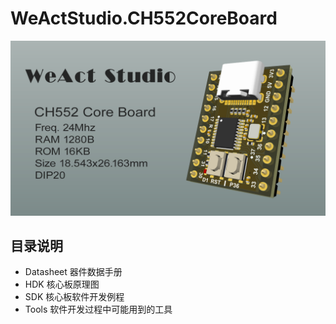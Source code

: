 # WeActStudio.CH552CoreBoard
![](Images/image1.png)

## 目录说明
* Datasheet 器件数据手册
* HDK 核心板原理图
* SDK 核心板软件开发例程
* Tools 软件开发过程中可能用到的工具
